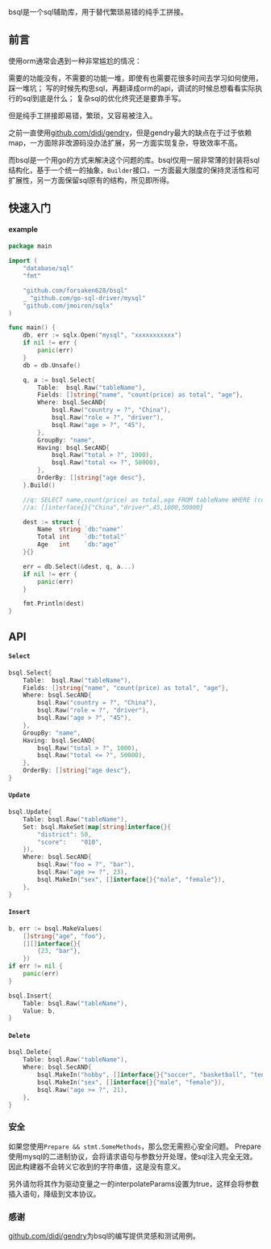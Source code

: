 bsql是一个sql辅助库，用于替代繁琐易错的纯手工拼接。

## 前言

使用orm通常会遇到一种非常尴尬的情况：

需要的功能没有，不需要的功能一堆，即使有也需要花很多时间去学习如何使用，踩一堆坑；
写的时候先构思sql，再翻译成orm的api，调试的时候总想看看实际执行的sql到底是什么；
复杂sql的优化终究还是要靠手写。

但是纯手工拼接即易错，繁琐，又容易被注入。

之前一直使用[github.com/didi/gendry](https://github.com/didi/gendry)，但是gendry最大的缺点在于过于依赖map，一方面除非改源码没办法扩展，另一方面实现复杂，导致效率不高。

而bsql是一个用go的方式来解决这个问题的库。bsql仅用一层非常薄的封装将sql结构化，基于一个统一的抽象，`Builder`接口，一方面最大限度的保持灵活性和可扩展性，另一方面保留sql原有的结构，所见即所得。

## 快速入门

#### example

```go
package main

import (
	"database/sql"
	"fmt"

	"github.com/forsaken628/bsql"
	_ "github.com/go-sql-driver/mysql"
	"github.com/jmoiron/sqlx"
)

func main() {
	db, err := sqlx.Open("mysql", "xxxxxxxxxxx")
	if nil != err {
		panic(err)
	}
	db = db.Unsafe()

	q, a := bsql.Select{
		Table:  bsql.Raw("tableName"),
		Fields: []string{"name", "count(price) as total", "age"},
		Where: bsql.SecAND{
			bsql.Raw("country = ?", "China"),
			bsql.Raw("role = ?", "driver"),
			bsql.Raw("age > ?", "45"),
		},
		GroupBy: "name",
		Having: bsql.SecAND{
			bsql.Raw("total > ?", 1000),
			bsql.Raw("total <= ?", 50000),
		},
		OrderBy: []string{"age desc"},
	}.Build()

	//q: SELECT name,count(price) as total,age FROM tableName WHERE (country = ? AND role = ? AND age > ?) GROUP BY name HAVING (total > ? AND total <= ?) ORDER BY age desc
	//a: []interface{}{"China","driver",45,1000,50000}

	dest := struct {
		Name  string `db:"name"`
		Total int    `db:"total"`
		Age   int    `db:"age"`
	}{}

	err = db.Select(&dest, q, a...)
	if nil != err {
		panic(err)
	}

	fmt.Println(dest)
}
```

## API

#### `Select`

```go
bsql.Select{
	Table:  bsql.Raw("tableName"),
	Fields: []string{"name", "count(price) as total", "age"},
	Where: bsql.SecAND{
		bsql.Raw("country = ?", "China"),
		bsql.Raw("role = ?", "driver"),
		bsql.Raw("age > ?", "45"),
	},
	GroupBy: "name",
	Having: bsql.SecAND{
		bsql.Raw("total > ?", 1000),
		bsql.Raw("total <= ?", 50000),
	},
	OrderBy: []string{"age desc"},
}
```

#### `Update`

```go
bsql.Update{
	Table: bsql.Raw("tableName"),
	Set: bsql.MakeSet(map[string]interface{}{
		"district": 50,
		"score":    "010",
	}),
	Where: bsql.SecAND{
		bsql.Raw("foo = ?", "bar"),
		bsql.Raw("age >= ?", 23),
		bsql.MakeIn("sex", []interface{}{"male", "female"}),
	},
}
```

#### `Insert`

```go
b, err := bsql.MakeValues(
	[]string{"age", "foo"},
	[][]interface{}{
		{23, "bar"},
	})
if err != nil {
	panic(err)
}

bsql.Insert{
	Table: bsql.Raw("tableName"),
	Value: b,
}
```

#### `Delete`

```go
bsql.Delete{
	Table: bsql.Raw("tableName"),
	Where: bsql.SecAND{
		bsql.MakeIn("hobby", []interface{}{"soccer", "basketball", "tenis"}),
		bsql.MakeIn("sex", []interface{}{"male", "female"}),
		bsql.Raw("age >= ?", 21),
	},
}
```

### 安全
如果您使用`Prepare && stmt.SomeMethods`，那么您无需担心安全问题。
Prepare使用mysql的二进制协议，会将请求语句与参数分开处理，使sql注入完全无效。
因此构建器不会转义它收到的字符串值，这是没有意义。

另外请勿将其作为驱动变量之一的interpolateParams设置为true，这样会将参数插入语句，降级到文本协议。

### 感谢

[github.com/didi/gendry](https://github.com/didi/gendry)为bsql的编写提供灵感和测试用例。
